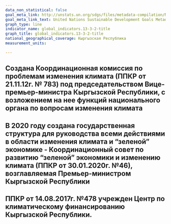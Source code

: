 ```yaml
---
data_non_statistical: false
goal_meta_link: http://unstats.un.org/sdgs/files/metadata-compilation/Metadata-Goal-13.pdf
goal_meta_link_text: United Nations Sustainable Development Goals Metadata (pdf 759kB)
graph_type: line
indicator_name: global_indicators.13-3-2-title
graph_title: global_indicators.13-3-2-title
national_geographical_coverage: Кыргызская Республика
measurement_units: 

---
```

## Создана Координационная комиссия по проблемам изменения климата (ППКР от 21.11.12г. № 783) под председательством Вице-премьер-министра Кыргызской Республики, с возложением на нее функций национального органа по вопросам изменения климата
## В 2020 году создана государственная структура для руководства всеми действиями в области изменения климата и “зеленой” экономике - Координационный совет по развитию “зеленой” экономики и изменению климата (ППКР от 30.01.2020г. №46), возглавляемая Премьер-министром Кыргызской Республики
## ППКР от 14.08.2017г. №478 учрежден Центр по климатическому финансированию Кыргызской Республики.
